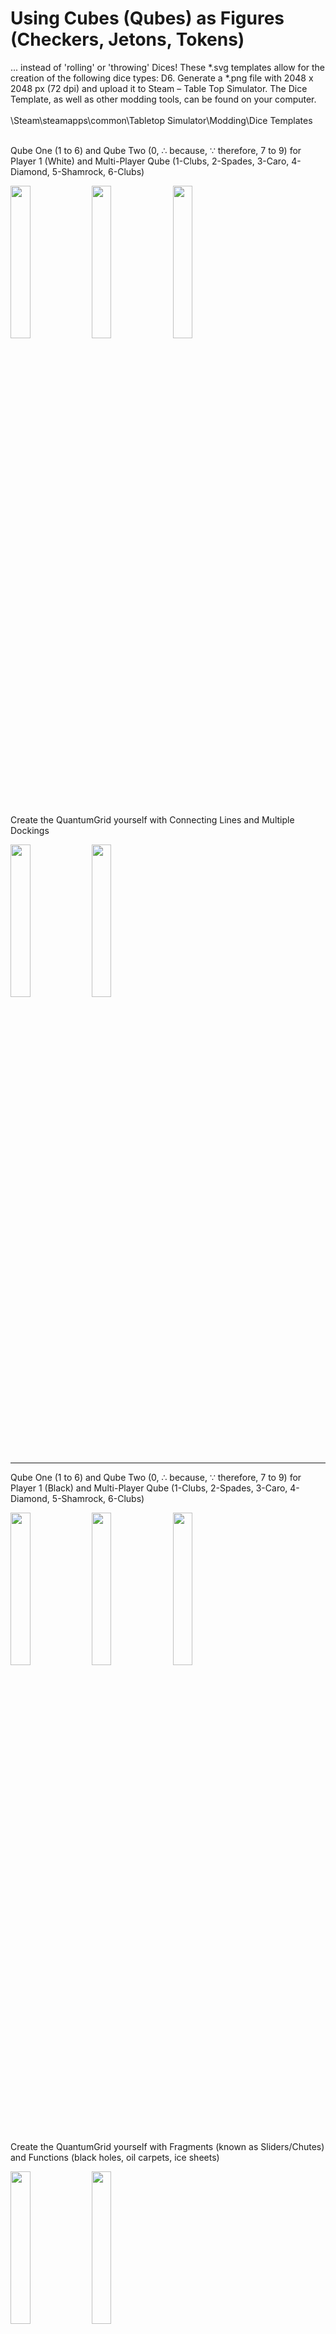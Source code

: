 # Using Cubes (Qubes) as Figures (Checkers, Jetons, Tokens)
<p>... instead of 'rolling' or 'throwing' Dices! These *.svg templates allow for the creation of the following dice types: D6. Generate a *.png file with 2048 x 2048 px (72 dpi) and upload it to Steam – Table Top Simulator. The Dice Template, as well as other modding tools, can be found on your computer.</br></br>
\Steam\steamapps\common\Tabletop Simulator\Modding\Dice Templates</br></br></p>
<p>Qube One (1 to 6) and Qube Two (0, ∴ because, ∵ therefore, 7 to 9) for Player 1 (White) and Multi-Player Qube (1-Clubs, 2-Spades, 3-Caro, 4-Diamond, 5-Shamrock, 6-Clubs)</p>
<div>  
<img width="25%" src="https://github.com/scifiltr/QuantumGrid/blob/main/cubes/Qube-d6-1.png"></img> 
<img width="25%" src="https://github.com/scifiltr/QuantumGrid/blob/main/cubes/Qube-d6-2.png"></img>
<img width="25%" src="https://github.com/scifiltr/QuantumGrid/blob/main/cubes/Qube-d6-3_gothello.png"></img>
</div>
</br>
<p>Create the QuantumGrid yourself with Connecting Lines and Multiple Dockings</p>
<div>
<img width="25%" src="https://github.com/scifiltr/QuantumGrid/blob/main/cubes/Qube-d6-4-grid-1.png"></img>
<img width="25%" src="https://github.com/scifiltr/QuantumGrid/blob/main/cubes/Qube-d6-4-grid-2.png"></img>
</div>
<hr>
<p>Qube One (1 to 6) and Qube Two (0, ∴ because, ∵ therefore, 7 to 9) for Player 1 (Black) and Multi-Player Qube (1-Clubs, 2-Spades, 3-Caro, 4-Diamond, 5-Shamrock, 6-Clubs)</p>
<div>
<img width="25%" src="https://github.com/scifiltr/QuantumGrid/blob/main/cubes/Qube-d6-1-bk.png"></img> 
<img width="25%" src="https://github.com/scifiltr/QuantumGrid/blob/main/cubes/Qube-d6-2-bk.png"></img>
<img width="25%" src="https://github.com/scifiltr/QuantumGrid/blob/main/cubes/Qube-d6-3-bk_gothello.png"></img>
</div>
</br>
<p>Create the QuantumGrid yourself with Fragments (known as Sliders/Chutes) and Functions (black holes, oil carpets, ice sheets)</p>
<div>
<img width="25%" src="https://github.com/scifiltr/QuantumGrid/blob/main/cubes/Qube-d6-5-fractal-1.png"></img>
<img width="25%" src="https://github.com/scifiltr/QuantumGrid/blob/main/cubes/Qube-d6-5-fractal-2.png"></img>
</div>
<div>
<img width="100%" src="https://github.com/scifiltr/QuantumGrid/blob/main/cubes/QubeTemplates_BlackNWhite.png"></img>
</div>
<div>
<img width="100%" src="https://github.com/scifiltr/QuantumGrid/blob/main/cubes/Qube-2D_ws_bk-1.png"></img>
<img width="100%" src="https://github.com/scifiltr/QuantumGrid/blob/main/cubes/Qube-2D_ws_bk-2.png"></img>
</div>
